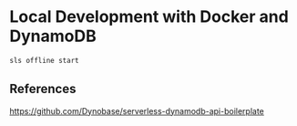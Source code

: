 # Local Development with Docker and DynamoDB

```sh
sls offline start
```

## References

https://github.com/Dynobase/serverless-dynamodb-api-boilerplate
